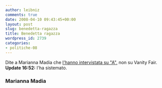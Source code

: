 ```yaml
---
author: leibniz
comments: true
date: 2008-04-10 09:43:45+00:00
layout: post
slug: benedetta-ragazza
title: Benedetta ragazza
wordpress_id: 2739
categories:
- politiche-08
---
```


Dite a Marianna Madia che [l'hanno intervistata su "A",](http://mariannamadia.ilcannocchiale.it/?id_blogdoc=1861787) non su Vanity Fair. **Update 16:52:** l'ha sistemato.


### Marianna Madia
